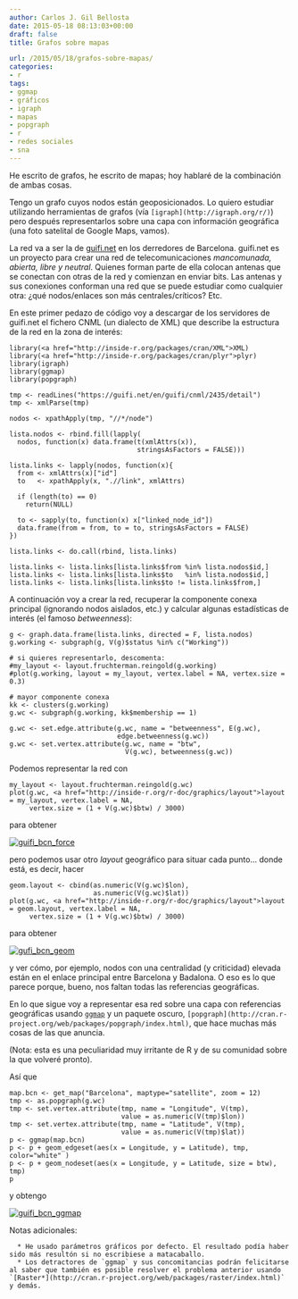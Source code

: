 ```yaml
---
author: Carlos J. Gil Bellosta
date: 2015-05-18 08:13:03+00:00
draft: false
title: Grafos sobre mapas

url: /2015/05/18/grafos-sobre-mapas/
categories:
- r
tags:
- ggmap
- gráficos
- igraph
- mapas
- popgraph
- r
- redes sociales
- sna
---
```


He escrito de grafos, he escrito de mapas; hoy hablaré de la combinación de ambas cosas.

Tengo un grafo cuyos nodos están geoposicionados. Lo quiero estudiar utilizando herramientas de grafos (vía `[igraph](http://igraph.org/r/)`) pero después representarlos sobre una capa con información geográfica (una foto satelital de Google Maps, vamos).

La red va a ser la de [guifi.net](http://guifi.net/es) en los derredores de Barcelona. guifi.net es un proyecto para crear una red de telecomunicaciones _mancomunada, abierta, libre y neutral_. Quienes forman parte de ella colocan antenas que se conectan con otras de la red y comienzan en enviar bits. Las antenas y sus conexiones conforman una red que se puede estudiar como cualquier otra: ¿qué nodos/enlaces son más centrales/críticos? Etc.

En este primer pedazo de código voy a descargar de los servidores de guifi.net el fichero CNML (un dialecto de XML) que describe la estructura de la red en la zona de interés:



    library(<a href="http://inside-r.org/packages/cran/XML">XML)
    library(<a href="http://inside-r.org/packages/cran/plyr">plyr)
    library(igraph)
    library(ggmap)
    library(popgraph)

    tmp <- readLines("https://guifi.net/en/guifi/cnml/2435/detail")
    tmp <- xmlParse(tmp)

    nodos <- xpathApply(tmp, "//*/node")

    lista.nodos <- rbind.fill(lapply(
      nodos, function(x) data.frame(t(xmlAttrs(x)),
                                    stringsAsFactors = FALSE)))

    lista.links <- lapply(nodos, function(x){
      from <- xmlAttrs(x)["id"]
      to   <- xpathApply(x, ".//link", xmlAttrs)

      if (length(to) == 0)
        return(NULL)

      to <- sapply(to, function(x) x["linked_node_id"])
      data.frame(from = from, to = to, stringsAsFactors = FALSE)
    })

    lista.links <- do.call(rbind, lista.links)

    lista.links <- lista.links[lista.links$from %in% lista.nodos$id,]
    lista.links <- lista.links[lista.links$to   %in% lista.nodos$id,]
    lista.links <- lista.links[lista.links$to != lista.links$from,]



A continuación voy a crear la red, recuperar la componente conexa principal (ignorando nodos aislados, etc.) y calcular algunas estadísticas de interés (el famoso _betweenness_):



    g <- graph.data.frame(lista.links, directed = F, lista.nodos)
    g.working <- subgraph(g, V(g)$status %in% c("Working"))

    # si quieres representarlo, descomenta:
    #my_layout <- layout.fruchterman.reingold(g.working)
    #plot(g.working, layout = my_layout, vertex.label = NA, vertex.size = 0.3)

    # mayor componente conexa
    kk <- clusters(g.working)
    g.wc <- subgraph(g.working, kk$membership == 1)

    g.wc <- set.edge.attribute(g.wc, name = "betweenness", E(g.wc),
                               edge.betweenness(g.wc))
    g.wc <- set.vertex.attribute(g.wc, name = "btw",
                                 V(g.wc), betweenness(g.wc))



Podemos representar la red con



    my_layout <- layout.fruchterman.reingold(g.wc)
    plot(g.wc, <a href="http://inside-r.org/r-doc/graphics/layout">layout = my_layout, vertex.label = NA,
         vertex.size = (1 + V(g.wc)$btw) / 3000)



para obtener

[![guifi_bcn_force](/wp-uploads/2015/05/guifi_bcn_force.png)
](/wp-uploads/2015/05/guifi_bcn_force.png)

pero podemos usar otro _layout_ geográfico para situar cada punto... donde está, es decir, hacer



    geom.layout <- cbind(as.numeric(V(g.wc)$lon),
                         as.numeric(V(g.wc)$lat))
    plot(g.wc, <a href="http://inside-r.org/r-doc/graphics/layout">layout = geom.layout, vertex.label = NA,
         vertex.size = (1 + V(g.wc)$btw) / 3000)



para obtener

[![gufi_bcn_geom](/wp-uploads/2015/05/gufi_bcn_geom.png)
](/wp-uploads/2015/05/gufi_bcn_geom.png)

y ver cómo, por ejemplo, nodos con una centralidad (y criticidad) elevada están en el enlace principal entre Barcelona y Badalona. O eso es lo que parece porque, bueno, nos faltan todas las referencias geográficas.

En lo que sigue voy a representar esa red sobre una capa con referencias geográficas usando [`ggmap`](http://cran.r-project.org/web/packages/ggmap/index.html) y un paquete oscuro, `[popgraph](http://cran.r-project.org/web/packages/popgraph/index.html)`, que hace muchas más cosas de las que anuncia.

(Nota: esta es una peculiaridad muy irritante de R y de su comunidad sobre la que volveré pronto).

Así que



    map.bcn <- get_map("Barcelona", maptype="satellite", zoom = 12)
    tmp <- as.popgraph(g.wc)
    tmp <- set.vertex.attribute(tmp, name = "Longitude", V(tmp),
                                value = as.numeric(V(tmp)$lon))
    tmp <- set.vertex.attribute(tmp, name = "Latitude", V(tmp),
                                value = as.numeric(V(tmp)$lat))
    p <- ggmap(map.bcn)
    p <- p + geom_edgeset(aes(x = Longitude, y = Latitude), tmp, color="white" )
    p <- p + geom_nodeset(aes(x = Longitude, y = Latitude, size = btw), tmp)
    p



y obtengo

[![guifi_bcn_ggmap](/wp-uploads/2015/05/guifi_bcn_ggmap.png)
](/wp-uploads/2015/05/guifi_bcn_ggmap.png)

Notas adicionales:



	  * He usado parámetros gráficos por defecto. El resultado podía haber sido más resultón si no escribiese a matacaballo.
	  * Los detractores de `ggmap` y sus concomitancias podrán felicitarse al saber que también es posible resolver el problema anterior usando `[Raster*](http://cran.r-project.org/web/packages/raster/index.html)` y demás.




